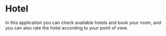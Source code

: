 # Hotel

In this application you can check available hotels and book your room, and you can also rate the hotel according to your point of view.
